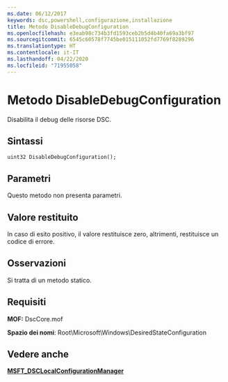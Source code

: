 ```yaml
---
ms.date: 06/12/2017
keywords: dsc,powershell,configurazione,installazione
title: Metodo DisableDebugConfiguration
ms.openlocfilehash: e3eab98c734b3fd1593ceb2b5d4b40fa69a3bf97
ms.sourcegitcommit: 6545c60578f7745be015111052fd7769f8289296
ms.translationtype: HT
ms.contentlocale: it-IT
ms.lasthandoff: 04/22/2020
ms.locfileid: "71955058"
---
```

# <a name="disabledebugconfiguration-method"></a>Metodo DisableDebugConfiguration

Disabilita il debug delle risorse DSC.

## <a name="syntax"></a>Sintassi

```mof
uint32 DisableDebugConfiguration();
```

## <a name="parameters"></a>Parametri

Questo metodo non presenta parametri.

## <a name="return-value"></a>Valore restituito

In caso di esito positivo, il valore restituisce zero, altrimenti, restituisce un codice di errore.

## <a name="remarks"></a>Osservazioni

Si tratta di un metodo statico.

## <a name="requirements"></a>Requisiti

**MOF:** DscCore.mof

**Spazio dei nomi**: Root\Microsoft\Windows\DesiredStateConfiguration

## <a name="see-also"></a>Vedere anche

[**MSFT_DSCLocalConfigurationManager**](msft-dsclocalconfigurationmanager.md)
